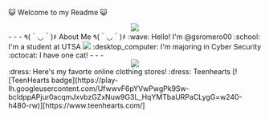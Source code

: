 :smiley_cat: Welcome to my Readme :smiley_cat:
<div id="header" align="center">
  <img src="https://media.giphy.com/media/ZcVnojfPX8G4mwXimp/giphy.gif">
</div>
- - -
 ٩(＾◡＾)۶ About Me ٩(＾◡＾)۶
:wave: Hello! I'm @gsromero00
:school: I'm a student at UTSA <img src="https://www.clipartmax.com/png/middle/427-4275710_utsa-roadrunners.png">
:desktop_computer: I'm majoring in Cyber Security
:octocat: I have one cat!
- - -
<div id="header" align="center">
  <img src="https://media.giphy.com/media/4a7sWil1NZoRWymHJp/giphy.gif">
</div>
:dress: Here's my favorte online clothing stores! :dress:
Teenhearts [![TeenHearts badge](https://play-lh.googleusercontent.com/UfwwvF6pYVwPwgPk9Sw-bcldppAPjur0acqmJxvbzGZxNuw9G3L_HqYMTbaURPaCLygG=w240-h480-rw)][https://www.teenhearts.com/]

<!---
gsromero00/gsromero00 is a ✨ special ✨ repository because its `README.md` (this file) appears on your GitHub profile.
You can click the Preview link to take a look at your changes.
--->

